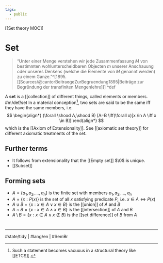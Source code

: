 ```yaml
---
tags:
  - public
---
```

[[Set theory MOC]]
# Set

> “Unter einer Menge verstehen wir jede Zusammenfassung $M$ von bestimmten wohlunterscheidbaren Objecten $m$ unserer Anschauung oder unseres Denkens (welche die Elemente von $M$ genannt werden) zu einem Ganze.”^[1895\. [[Sources/@cantorBeitraegeZurBegruendung1895|Beiträge zur Begründung der transfiniten Mengenlehre]]] ^def

A **set** is a [[collection]] of different things, called elements or members. #m/def/set
In a material conception[^vac], two sets are said to be the same iff they have the same members,
i.e.
$$
\begin{align*}
(\forall \shood A,\shood B) [A=B \iff(\forall x)[x \in A \iff x \in B]]
\end{align*}
$$
which is the [[Axiom of Extensionality]].
See [[axiomatic set theory]] for different axiomatic treatments of the set.

  [^vac]: Such a statement becomes vacuous in a structural theory like [[ETCS]].
## Further terms
- It follows from extensionality that the [[Empty set]] $\0$ is unique.
- [[Subset]]

## Forming sets

- $A = \{ a_{1},a_{2},\dots,a_{n} \}$ is the finite set with members $a_{1},a_{2},\dots,a_{n}$
- $A = \{ x : P(x) \}$ is the set of all $x$ satisfying predicate $P$, i.e. $x \in A \iff P(x)$
- $A \cup B = \{ x : x \in A \lor x \in B \}$ is the [[union]] of $A$ and $B$
- $A \cap B = \{ x : x \in A \land x \in B \}$ is the [[intersection]] of $A$ and $B$
- $A \setminus B = \{ x : x \in A \land x \notin B \}$ is the [[set difference]] of $B$ from $A$


#
---
#state/tidy | #lang/en | #SemBr 